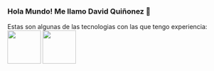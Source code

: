 ### Hola Mundo! Me llamo David Quiñonez 👋

Estas son algunas de las tecnologias con las que tengo experiencia:
<br>
<img width="75" src="https://upload.wikimedia.org/wikipedia/commons/thumb/d/d9/Node.js_logo.svg/1200px-Node.js_logo.svg.png">
<img width="75" src="[[https://upload.wikimedia.org/wikipedia/commons/thumb/d/d9/Node.js_logo.svg/1200px-Node.js_logo.svg.png](https://cdn-images-1.medium.com/max/1200/0*MNVJq_8e0SJoqZb5.jpg)](https://logos-download.com/wp-content/uploads/2016/09/React_logo_wordmark.png)">
<!--
**DQuinonezDev/DQuinonezDev** is a ✨ _special_ ✨ repository because its `README.md` (this file) appears on your GitHub profile.

Here are some ideas to get you started:

- 🔭 I’m currently working on ...
- 🌱 I’m currently learning ...
- 👯 I’m looking to collaborate on ...
- 🤔 I’m looking for help with ...
- 💬 Ask me about ...
- 📫 How to reach me: ...
- 😄 Pronouns: ...d
- ⚡ Fun fact: ...
-->
